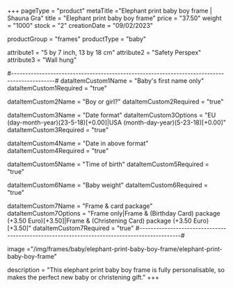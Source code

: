 +++
pageType = "product"
metaTitle ="Elephant print baby boy frame | Shauna Gra"
title = "Elephant print baby boy frame"
price = "37.50"
weight = "1000"
stock = "2"
creationDate = "09/02/2023"

productGroup = "frames"
productType = "baby"
 
attribute1 = "5 by 7 inch, 13 by 18 cm" 
attribute2 = "Safety Perspex"
attribute3 = "Wall hung"
 
#---------------------------------------------------------------------------------------------#
dataItemCustom1Name = "Baby's first name only"
dataItemCustom1Required = "true"

dataItemCustom2Name = "Boy or girl?"
dataItemCustom2Required = "true"

dataItemCustom3Name = "Date format"
dataItemCustom3Options = "EU (day-month-year)(23-5-18)[+0.00]|USA (month-day-year)(5-23-18)[+0.00]"
dataItemCustom3Required = "true"

dataItemCustom4Name = "Date in above format"
dataItemCustom4Required = "true"

dataItemCustom5Name = "Time of birth"
dataItemCustom5Required = "true"

dataItemCustom6Name = "Baby weight"
dataItemCustom6Required = "true"

dataItemCustom7Name = "Frame & card package"
dataItemCustom7Options = "Frame only|Frame & (Birthday Card) package (+3.50 Euro)[+3.50]|Frame & (Christening Card) package (+3.50 Euro)[+3.50]"
dataItemCustom7Required = "true"
#---------------------------------------------------------------------------------------------#
 
image ="/img/frames/baby/elephant-print-baby-boy-frame/elephant-print-baby-boy-frame"

description = "This elephant print baby boy frame is fully personalisable, so makes the perfect new baby or christening gift."
+++
